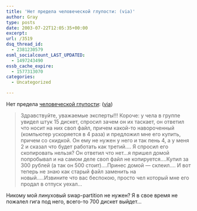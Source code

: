 ```yaml
---
title: 'Нет предела человеческой глупости: (via)'
author: Gray
type: posts
date: 2003-07-22T12:05:35+00:00
excerpt:
url: /3519
dsq_thread_id:
  - 2381230579
esml_socialcount_LAST_UPDATED:
  - 1497243490
essb_cache_expire:
  - 1577313070
categories:
  - Uncategorized

---
```








Нет предела <a href="http://groups.google.com.ru/groups?dq=&#038;hl=ru&#038;lr=&#038;ie=UTF-8&#038;oe=UTF-8&#038;threadm=bedst8%244v5%241249%40www.fido-online.com&#038;prev=/groups%3Fhl%3Dru%26lr%3D%26ie%3DUTF-8%26oe%3DUTF-8%26group%3Dfido7.ru.os.cmp" target="_blank">человеческой глупости</a>: (<a href="http://www.livejournal.com/users/motto/" target="_blank">via</a>)

> Здравствуйте, уважаемые эксперты!!! Короче: у чела в группе увидел штук 15 дискет, спросил зачем он их таскает, он ответил что носит на них своп файл, причем какой-то навороченный (компьютер ускоряется в 4 раза) и предложил мне его купить, причем со скидкой. Он ему не нужен у него и так пень 4, а у меня 2 и сказал что будет работать как третий&#8230;. Я спросил его скопировать нельзя? Он ответил что нет&#8230;я пришел домой попробывал и на самом деле своп файл не копируется&#8230;.Купил за 300 рублей (а так он 500 стоит)&#8230;.Принес домой &#8212; склеил&#8230;. И вот теперь не знаю как старый файл заменить на  
> новый&#8230;..Извините что вас беспокою, просто чел который мне его продал в отпуск уехал&#8230;

Никому мой линуховый swap-partition не нужен? Я в свое время не пожалел гига под него, всего-то 700 дискет выйдет&#8230;
